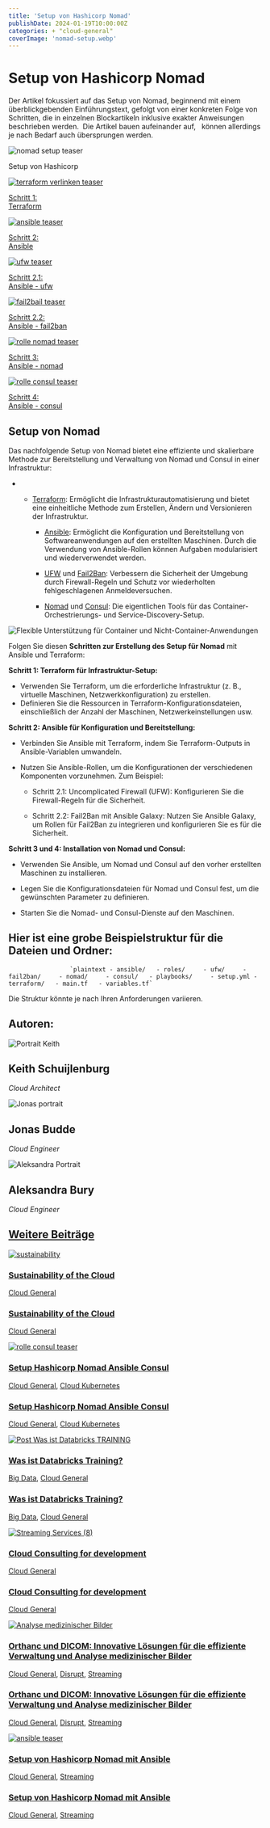 ```yaml
---
title: 'Setup von Hashicorp Nomad'
publishDate: 2024-01-19T10:00:00Z
categories: + "cloud-general"
coverImage: 'nomad-setup.webp'
---
```


# Setup von Hashicorp Nomad

Der Artikel fokussiert auf das Setup von Nomad, beginnend mit einem überblickgebenden Einführungstext, gefolgt von einer konkreten Folge von Schritten, die in einzelnen Blockartikeln inklusive exakter Anweisungen beschrieben werden.  Die Artikel bauen aufeinander auf,   können allerdings je nach Bedarf auch übersprungen werden.

![nomad setup teaser](images/nomad-setup-1024x683.webp)

Setup von Hashicorp

[![terraform verlinken teaser](images/terraform-verlinken-1024x683.webp)](https://thinkport.digital/setup-hashcorp-nomad-mit-terraform/)

[Schritt 1:  
Terraform](https://thinkport.digital/setup-hashcorp-nomad-mit-terraform)

[![ansible teaser](images/ansible-1024x683.webp)](https://thinkport.digital/setup-hashicorp-nomad-mit-ansible/)

[Schritt 2:  
Ansible](https://thinkport.digital/setup-hashicorp-nomad-mit-ansible/)

[![ufw teaser](images/5-1024x683.webp)](https://thinkport.digital/setup-hashicorp-nomad-ansible-ufw/)

[Schritt 2.1:  
Ansible - ufw](https://thinkport.digital/setup-hashicorp-nomad-ansible-ufw/)

[![fail2bail teaser](images/4-1024x683.webp)](https://thinkport.digital/setup-hashicorp-nomad-ansible-fail2ban/)

[Schritt 2.2:  
Ansible - fail2ban](https://thinkport.digital/setup-hashicorp-nomad-ansible-fail2ban/)

[![rolle nomad teaser](images/6-1024x683.webp)](https://thinkport.digital/setup-hashicorp-nomad-ansible-nomad)

[Schritt 3:  
Ansible - nomad](https://thinkport.digital/setup-hashicorp-nomad-ansible-nomad)

[![rolle consul teaser](images/7-1024x683.webp)](https://thinkport.digital/setup-hashicorp-nomad-ansible-consul/)

[Schritt 4:  
Ansible - consul](https://thinkport.digital/setup-hashicorp-nomad-ansible-consul)

## Setup von Nomad

Das nachfolgende Setup von Nomad bietet eine effiziente und skalierbare Methode zur Bereitstellung und Verwaltung von Nomad und Consul in einer Infrastruktur:

- - [Terraform](https://thinkport.digital/setup-hashcorp-nomad-mit-terraform/): Ermöglicht die Infrastrukturautomatisierung und bietet eine einheitliche Methode zum Erstellen, Ändern und Versionieren der Infrastruktur.

    - [Ansible](https://thinkport.digital/setup-hashicorp-nomad-mit-ansible/): Ermöglicht die Konfiguration und Bereitstellung von Softwareanwendungen auf den erstellten Maschinen. Durch die Verwendung von Ansible-Rollen können Aufgaben modularisiert und wiederverwendet werden.

    - [UFW](https://thinkport.digital/setup-hashicorp-nomad-ansible-ufw/) und [Fail2Ban](https://thinkport.digital/setup-hashicorp-nomad-ansible-fail2ban/): Verbessern die Sicherheit der Umgebung durch Firewall-Regeln und Schutz vor wiederholten fehlgeschlagenen Anmeldeversuchen.

    - [Nomad](https://thinkport.digital/setup-hashicorp-nomad-ansible-nomad/) und [Consul](https://thinkport.digital/setup-hashicorp-nomad-ansible-consul/): Die eigentlichen Tools für das Container-Orchestrierungs- und Service-Discovery-Setup.

![Flexible Unterstützung für Container und Nicht-Container-Anwendungen](images/Frische-Informationen-1024x683.png)

Folgen Sie diesen **Schritten zur Erstellung des Setup für Nomad** mit Ansible und Terraform:

**Schritt 1: Terraform für Infrastruktur-Setup:**

- Verwenden Sie Terraform, um die erforderliche Infrastruktur (z. B., virtuelle Maschinen, Netzwerkkonfiguration) zu erstellen.
- Definieren Sie die Ressourcen in Terraform-Konfigurationsdateien, einschließlich der Anzahl der Maschinen, Netzwerkeinstellungen usw.

**Schritt 2: Ansible für Konfiguration und Bereitstellung:**

- Verbinden Sie Ansible mit Terraform, indem Sie Terraform-Outputs in Ansible-Variablen umwandeln.

- Nutzen Sie Ansible-Rollen, um die Konfigurationen der verschiedenen Komponenten vorzunehmen. Zum Beispiel:

  - Schritt 2.1: Uncomplicated Firewall (UFW): Konfigurieren Sie die Firewall-Regeln für die Sicherheit.

  - Schritt 2.2: Fail2Ban mit Ansible Galaxy: Nutzen Sie Ansible Galaxy, um Rollen für Fail2Ban zu integrieren und konfigurieren Sie es für die Sicherheit.

**Schritt 3 und 4: Installation von Nomad und Consul:**

- Verwenden Sie Ansible, um Nomad und Consul auf den vorher erstellten Maschinen zu installieren.
- Legen Sie die Konfigurationsdateien für Nomad und Consul fest, um die gewünschten Parameter zu definieren.

- Starten Sie die Nomad- und Consul-Dienste auf den Maschinen.

## Hier ist eine grobe Beispielstruktur für die Dateien und Ordner:

    				 `plaintext - ansible/   - roles/     - ufw/     - fail2ban/     - nomad/     - consul/   - playbooks/     - setup.yml - terraform/   - main.tf   - variables.tf`

Die Struktur könnte je nach Ihren Anforderungen variieren. 

## Autoren:

![Portrait Keith](images/keith-1-1-300x300.webp)

## Keith Schuijlenburg

_Cloud Architect_

[](https://www.linkedin.com/in/keith-schuijlenburg-a67289142/)

![Jonas portrait](images/Jonas-1-300x300.png)

## Jonas Budde

_Cloud Engineer_

[](https://www.linkedin.com/in/jonas-budde/)

![Aleksandra Portrait](images/aleksandra-2-300x300.webp)

## Aleksandra Bury

_Cloud Engineer_

[](https://www.linkedin.com/in/aleksandra-bury-40849822a/)

## [Weitere Beiträge](https://thinkport.digital/blog)

[![sustainability](images/sustainability-1-1024x696.png 'thinkport cloud picture')](https://thinkport.digital/sustainability-of-the-cloud/)

### [Sustainability of the Cloud](https://thinkport.digital/sustainability-of-the-cloud/ 'Sustainability of the Cloud')

[Cloud General](https://thinkport.digital/category/cloud-general/)

### [Sustainability of the Cloud](https://thinkport.digital/sustainability-of-the-cloud/ 'Sustainability of the Cloud')

[Cloud General](https://thinkport.digital/category/cloud-general/)

[![rolle consul teaser](images/7-1024x683.webp 'rolle consul teaser')](https://thinkport.digital/setup-hashicorp-nomad-ansible-consul/)

### [Setup Hashicorp Nomad Ansible Consul](https://thinkport.digital/setup-hashicorp-nomad-ansible-consul/ 'Setup Hashicorp Nomad Ansible Consul')

[Cloud General](https://thinkport.digital/category/cloud-general/), [Cloud Kubernetes](https://thinkport.digital/category/cloud-kubernetes/)

### [Setup Hashicorp Nomad Ansible Consul](https://thinkport.digital/setup-hashicorp-nomad-ansible-consul/ 'Setup Hashicorp Nomad Ansible Consul')

[Cloud General](https://thinkport.digital/category/cloud-general/), [Cloud Kubernetes](https://thinkport.digital/category/cloud-kubernetes/)

[![Post Was ist Databricks TRAINING](images/Post-Was-ist-Databricks-TRAINING-1024x683.webp 'Post Was ist Databricks TRAINING')](https://thinkport.digital/was-ist-databricks-training/)

### [Was ist Databricks Training?](https://thinkport.digital/was-ist-databricks-training/ 'Was ist Databricks Training?')

[Big Data](https://thinkport.digital/category/big-data/), [Cloud General](https://thinkport.digital/category/cloud-general/)

### [Was ist Databricks Training?](https://thinkport.digital/was-ist-databricks-training/ 'Was ist Databricks Training?')

[Big Data](https://thinkport.digital/category/big-data/), [Cloud General](https://thinkport.digital/category/cloud-general/)

[![Streaming Services (8)](images/Streaming-Services-8.webp 'Streaming Services (8)')](https://thinkport.digital/cloud-consulting-for-development/)

### [Cloud Consulting for development](https://thinkport.digital/cloud-consulting-for-development/ 'Cloud Consulting for development')

[Cloud General](https://thinkport.digital/category/cloud-general/)

### [Cloud Consulting for development](https://thinkport.digital/cloud-consulting-for-development/ 'Cloud Consulting for development')

[Cloud General](https://thinkport.digital/category/cloud-general/)

[![Analyse medizinischer Bilder](images/website-pictures-1024x683.webp 'modern technology applied to medicine, to transfer data and pictures --v 5.2')](https://thinkport.digital/orthanc-und-dicom-fuer-medizinische-bilder/)

### [Orthanc und DICOM: Innovative Lösungen für die effiziente Verwaltung und Analyse medizinischer Bilder](https://thinkport.digital/orthanc-und-dicom-fuer-medizinische-bilder/ 'Orthanc und DICOM: Innovative Lösungen für die effiziente Verwaltung und Analyse medizinischer Bilder')

[Cloud General](https://thinkport.digital/category/cloud-general/), [Disrupt](https://thinkport.digital/category/disrupt/), [Streaming](https://thinkport.digital/category/streaming/)

### [Orthanc und DICOM: Innovative Lösungen für die effiziente Verwaltung und Analyse medizinischer Bilder](https://thinkport.digital/orthanc-und-dicom-fuer-medizinische-bilder/ 'Orthanc und DICOM: Innovative Lösungen für die effiziente Verwaltung und Analyse medizinischer Bilder')

[Cloud General](https://thinkport.digital/category/cloud-general/), [Disrupt](https://thinkport.digital/category/disrupt/), [Streaming](https://thinkport.digital/category/streaming/)

[![ansible teaser](images/ansible-1024x683.webp 'ansible teaser')](https://thinkport.digital/setup-hashicorp-nomad-mit-ansible/)

### [Setup von Hashicorp Nomad mit Ansible](https://thinkport.digital/setup-hashicorp-nomad-mit-ansible/ 'Setup von Hashicorp Nomad mit Ansible')

[Cloud General](https://thinkport.digital/category/cloud-general/), [Streaming](https://thinkport.digital/category/streaming/)

### [Setup von Hashicorp Nomad mit Ansible](https://thinkport.digital/setup-hashicorp-nomad-mit-ansible/ 'Setup von Hashicorp Nomad mit Ansible')

[Cloud General](https://thinkport.digital/category/cloud-general/), [Streaming](https://thinkport.digital/category/streaming/)
